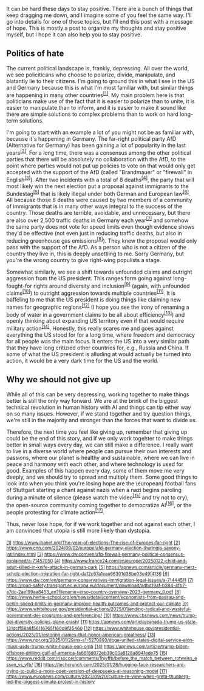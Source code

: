 It can be hard these days to stay positive. There are a bunch of things that keep dragging me down, and I imagine some of you feel the same way. I'll go into details for one of these topics, but I'll end this post with a message of hope. This is mostly a post to organize my thoughts and stay positive myself, but I hope it can also help you to stay positive.

## Politics of hate

The current political landscape is, frankly, depressing. All over the world, we see policiticans who choose to polarize, divide, manipulate, and blatantly lie to their citizens. I'm going to ground this in what I see in the US and Germany because this is what I'm most familiar with, but similar things are happening in many other countries<sup><a id="ref1" href="#note1">[1]</a></sup>. My main problem here is that politicians make use of the fact that it is easier to polarize than to unite, it is easier to manipulate than to inform, and it is easier to make it sound like there are simple solutions to complex problems than to work on hard long-term solutions.

I'm going to start with an example a lot of you might not be as familiar with, because it's happening in Germany. The far-right political party AfD (Alternative for Germany) has been gaining a lot of popularity in the last years<sup><a id="ref2" href="#note2">[2]</a></sup>. For a long time, there was a consensus among the other political parties that there will be absolutely no collaboration with the AfD, to the point where parties would not put up policies to vote on that would only get accepted with the support of the AfD (called "Brandmauer" or "firewall" in English<sup><a id="ref3" href="#note3">[3]</a></sup>). After two incidents with a total of 8 deaths<sup><a id="ref4" href="#note4">[4]</a></sup>, the party that will most likely win the next election put a proposal against immigrants to the Bundestag<sup><a id="ref5" href="#note5">[5]</a></sup> that is likely illegal under both German and European law<sup><a id="ref6" href="#note6">[6]</a></sup>. All because those 8 deaths were caused by two members of a community of immigrants that is in many other ways integral to the success of the country. Those deaths are terrible, avoidable, and unnecessary, but there are also over 2,500 traffic deaths in Germany each year<sup><a id="ref7" href="#note7">[7]</a></sup> and somehow the same party does not vote for speed limits even though evidence shows they'd be effective (not even just in reducing traffic deaths, but also in reducing greenhouse gas emissions<sup><a id="ref8" href="#note8">[8]</a></sup>). They knew the proposal would only pass with the support of the AfD. As a person who is not a citizen of the country they live in, this is deeply unsettling to me. Sorry Germany, but you're the wrong country to give right-wing populists a stage.

Somewhat similarly, we see a shift towards unfounded claims and outright aggression from the US president. This ranges form going against long-fought-for rights around diversity and inclusion<sup><a id="ref9" href="#note9">[9]</a></sup> (again, with unfounded claims<sup><a id="ref10" href="#note10">[10]</a></sup>) to outright aggression towards multiple countries<sup><a id="ref11" href="#note11">[11]</a></sup>. It is baffeling to me that the US president is doing things like claiming new names for geographic regions<sup><a id="ref12" href="#note12">[12]</a></sup> (I hope you see the irony of renaming a body of water in a government claims to be all about efficiency<sup><a id="ref13" href="#note13">[13]</a></sup>) and openly thinking about expanding US territory even if that would require military action<sup><a id="ref14" href="#note14">[14]</a></sup>. Honestly, this really scares me and goes against everything the US stood for for a long time, where freedom and democracy for all people was the main focus. It enters the US into a very similar path that they have long critizied other countries for, e.g., Russia and China. If some of what the US president is alluding at would actually be turned into action, it would be a very dark time for the US and the world.

<!-- ## AI and its power

I'm not an AI doomer, but I do think that any powerful technology (arguably, this could be the most powerful technology ever) can be used for good and bad. Therefore, I'm absolutely not a fan of individual people or organizations controlling it. Whenever that happens, it is very likely that it will be used to dominate and control others for personal gain. This could mean everything from losing one's meaning in life, to technological warfare. Some people think that AI might completely change the way our lives work (even though I don't agree with some of their conclusions). However, currently a lot of the large players advocate for regulations that would benefit them and hurt others, such as the open-souce community. If this trend continues, and modern oligarchs get their way, I'm not very optimistic about how AI will be used (oligarchs historically don't have the best track record).

If we ever get to something like AGI, we need to make absolutely sure that everyone benefits from it in the same way. If that happens, it will be the most transformative technology in human history. AI will bring the potential to solve many other problems some of which are discusesd in here (wink wink climate change).

## Climate change

We've been moving in the right direction for a while now, but recently we took a turn for the worse. This turn is closely related to the two points mentioned above, where AI and technology development seems to be prioritized over everything else as it could have outsized economical impact and politicians are either forced or inclined to choose short-term gains over long-term solutions. This reflects, e.g., the US president's recent actions around renewable energy. There are lots of technology and policy solutions that could be implemented to mitigate the worst effects of climate change, but we're moving very slow on both fronts.

I think the most important factor here is that with everything going on in the world, we have lost a lot of focus on the climate crisis. We're not doing enough to bring this back to the top of the political agenda. In turn, politicians focus on other issues that they can propose seemingly easy "solutions" for. If we focused more on the climate crisis again, we wouldn't only be ablet to mitigate the worst effects of climate change, but we would also remove attention from other issues that are designed to polarize and divide, but we're not currently doing enough of that. -->

## Why we should not give up

While all of this can be very depressing, working together to make things better is still the only way forward. We are at the brink of the biggest technical revolution in human history with AI and things can tip either way on so many issues. However, if we stand together and try question things, we're still in the majority and stronger than the forces that want to divide us.

Therefore, the next time you feel like giving up, remember that giving up could be the end of this story, and if we only work togehter to make things better in small ways every day, we can still make a difference. I really want to live in a diverse world where people can pursue their own interests and passions, where our planet is healthy and sustainable, where we can live in peace and harmony with each other, and where technology is used for good. Examples of this happen every day, some of them move me very deeply, and we should try to spread and multiply them. Some good things to look into when you think you're losing hope are the (european) football fans of Stuttgart starting a chant against nazis when a nazi begins paroling during a minute of silence (please watch the video<sup><a id="ref15" href="#note15">[15]</a></sup> and try not to cry), the open-source community coming together to democratize AI<sup><a id="ref16" href="#note16">[16]</a></sup>, or the people protesting for climate action<sup><a id="ref17" href="#note17">[17]</a></sup>.

Thus, never lose hope, for if we work together and not against each other, I am convinced that utopia is still more likely than dystopia.

<small><a id="note1" href="#ref1">[1]</a> <a>https://www.ibanet.org/The-year-of-elections-The-rise-of-Europes-far-right</a></small>
<small><a id="note2" href="#ref2">[2]</a> <a>https://www.cnn.com/2024/09/02/europe/afd-germany-election-thuringia-saxony-intl/index.html</a></small>
<small><a id="note3" href="#ref3">[3]</a> <a>https://www.dw.com/en/afd-firewall-germany-political-consensus-explained/a-71457050</a></small>
<small><a id="note4" href="#ref4">[4]</a> <a>https://www.france24.com/en/europe/20250122-child-and-adult-killed-in-knife-attack-in-german-park</a></small>
<small><a id="note5" href="#ref5">[5]</a> <a>https://apnews.com/article/germany-merz-scholz-election-migration-far-right-da12c67a1eaa66301d38be03e49f4136</a></small>
<small><a id="note6" href="#ref6">[6]</a> <a>https://www.dw.com/en/germany-conservatives-immigration-legal-issues/a-71444511</a></small>
<small><a id="note7" href="#ref7">[7]</a> <a>https://road-safety.transport.ec.europa.eu/document/download/adbd19af-b384-4fb7-a7dc-2ae199aa8453_en?filename=erso-country-overview-2023-germany_0.pdf</a></small>
<small><a id="note8" href="#ref8">[8]</a> <a>https://www.hertie-school.org/en/news/detail/content/economists-from-passau-and-berlin-speed-limits-in-germany-improve-health-outcomes-and-protect-our-climate</a></small>
<small><a id="note9" href="#ref9">[9]</a> <a>https://www.whitehouse.gov/presidential-actions/2025/01/ending-radical-and-wasteful-government-dei-programs-and-preferencing/</a></small>
<small><a id="note10" href="#ref10">[10]</a> <a>https://www.cbsnews.com/news/trump-dei-diversity-policies-plane-crash/</a></small>
<small><a id="note11" href="#ref11">[11]</a> <a>https://apnews.com/article/canada-trump-us-state-131dcff58a8f56116765f160d9f35460</a></small>
<small><a id="note12" href="#ref12">[12]</a> <a>https://www.whitehouse.gov/presidential-actions/2025/01/restoring-names-that-honor-american-greatness/</a></small>
<small><a id="note13" href="#ref13">[13]</a> <a>https://www.npr.org/2025/01/29/nx-s1-5270893/doge-united-states-digital-service-elon-musk-usds-trump-white-house-eop-omb</a></small>
<small><a id="note14" href="#ref14">[14]</a> <a>https://apnews.com/article/trump-biden-offshore-drilling-gulf-of-america-fa66f8d072eb39c00a8128a8941ede75</a></small>
<small><a id="note15" href="#ref15">[15]</a> <a>https://www.reddit.com/r/soccer/comments/1hjvffb/before_the_match_between_rotweiss_essen_vs_vfb/</a></small>
<small><a id="note16" href="#ref16">[16]</a> <a>https://techcrunch.com/2025/01/28/hugging-face-researchers-are-trying-to-build-a-more-open-version-of-deepseeks-ai-reasoning-model</a></small>
<small><a id="note17" href="#ref17">[17]</a> <a>https://www.euronews.com/culture/2023/09/20/culture-re-view-when-greta-thunberg-led-the-biggest-climate-protest-in-history</a></small>
